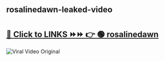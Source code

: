 
 ## rosalinedawn-leaked-video 

# <h2><a href="https://clipsfans.com/rosalinedawn&ref=git">🔗 Click to LINKS ⏩⏩ 👉 🟢 rosalinedawn </a></h2>

<a href="https://clipsfans.com/rosalinedawn&ref=git" rel="nofollow" data-target="animated-image.originalLink"><img src="https://i.ibb.co.com/xMMVF88/686577567.gif" alt="Viral Video Original" style="max-width: 100%; display: inline-block;" data-target="animated-image.originalImage"></a>
